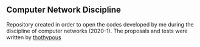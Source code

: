 ## Computer Network Discipline 
Repository created in order to open the codes developed by me during the discipline of computer networks (2020-1).
The proposals and tests were written by [thothypous](https://github.com/thotypous/)
